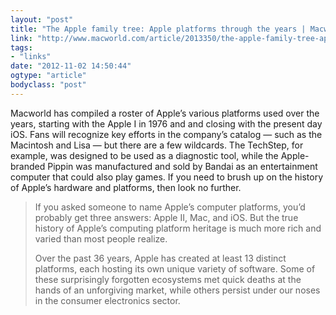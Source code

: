 ```yaml
---
layout: "post"
title: "The Apple family tree: Apple platforms through the years | Macworld"
link: "http://www.macworld.com/article/2013350/the-apple-family-tree-apple-platforms-through-the-years.html"
tags: 
- "links"
date: "2012-11-02 14:50:44"
ogtype: "article"
bodyclass: "post"
---
```


Macworld has compiled a roster of Apple’s various platforms used over the years, starting with the Apple I in 1976 and and closing with the present day iOS. Fans will recognize key efforts in the company’s catalog — such as the Macintosh and Lisa — but there are a few wildcards. The TechStep, for example, was designed to be used as a diagnostic tool, while the Apple-branded Pippin was manufactured and sold by Bandai as an entertainment computer that could also play games. If you need to brush up on the history of Apple’s hardware and platforms, then look no further.

> If you asked someone to name Apple’s computer platforms, you’d probably get three answers: Apple II, Mac, and iOS. But the true history of Apple’s computing platform heritage is much more rich and varied than most people realize.
> 
> Over the past 36 years, Apple has created at least 13 distinct platforms, each hosting its own unique variety of software. Some of these surprisingly forgotten ecosystems met quick deaths at the hands of an unforgiving market, while others persist under our noses in the consumer electronics sector.